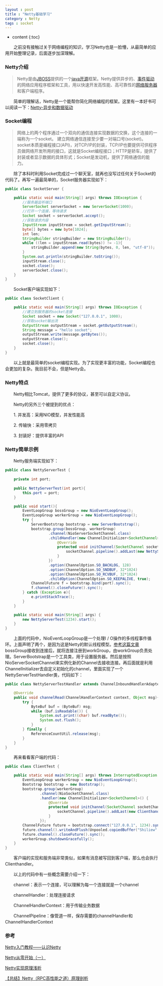 ```yaml
---
layout : post
title : "Netty基础学习"
category : Netty
tags : socket 
---
```

* content
{:toc}

　　之前没有接触过关于网络编程的知识，学习Netty也是一脸懵，从最简单的应用开始整理记录，后面逐步加深理解。
　　
　　
　　
　　
　　
　　

### Netty介绍

> Netty是由[JBOSS](https://baike.baidu.com/item/JBOSS)提供的一个[java开源](https://baike.baidu.com/item/java%E5%BC%80%E6%BA%90)框架。Netty提供异步的、[事件驱动](https://baike.baidu.com/item/%E4%BA%8B%E4%BB%B6%E9%A9%B1%E5%8A%A8)的网络应用程序框架和工具，用以快速开发高性能、高可靠性的[网络服务器](https://baike.baidu.com/item/%E7%BD%91%E7%BB%9C%E6%9C%8D%E5%8A%A1%E5%99%A8)和客户端程序。 



　　简单的理解话，Netty是一个能帮你简化网络编程的框架。这里有一本好书可以阅读一下：[Netty-异步和数据驱动](https://waylau.com/essential-netty-in-action/GETTING%20STARTED/Asynchronous%20and%20Event%20Driven.html)



### Socket编程

> 网络上的两个程序通过一个双向的通信连接实现数据的交换，这个连接的一端称为一个socket。
> 建立网络通信连接至少要一对端口号(socket)。socket本质是编程接口(API)，对TCP/IP的封装，TCP/IP也要提供可供程序员做网络开发所用的接口，这就是Socket编程接口；HTTP是轿车，提供了封装或者显示数据的具体形式；Socket是发动机，提供了网络通信的能力。

　　除了本科时利用Socket完成过一个聊天室，就再也没写过任何关于Socket的代码了。再写一遍最简单的，Socket服务器实现如下：

```java
public class SocketServer {

    public static void main(String[] args) throws IOException {
        //服务器监听端口
        ServerSocket serverSocket = new ServerSocket(1000);
        //打开一个连接，等待请求
        Socket socket = serverSocket.accept();
        //获取请求内容
        InputStream inputStream = socket.getInputStream();
        byte[] bytes = new byte[1024];
        int len;
        StringBuilder stringBuilder = new StringBuilder();
        while ((len = inputStream.read(bytes)) != -1){
            stringBuilder.append(new String(bytes, 0, len, "utf-8"));
        }
        System.out.println(stringBuilder.toString());
        inputStream.close();
        socket.close();
        serverSocket.close();
    }
}
```

　　Socket客户端实现如下：
　　
```java
public class SocketClient {

    public static void main(String[] args) throws IOException {
        //建立到服务器的socket连接
        Socket socket = new Socket("127.0.0.1", 1000);
        //获取socket输出流
        OutputStream outputStream = socket.getOutputStream();
        String message = "hello socket";
        outputStream.write(message.getBytes());
        outputStream.close();
        socket.close();
    }
}
```

　　以上就是最简单的socket编程实现。为了实现更丰富的功能，Socket编程也会更加的复杂。我目前不会，但是Netty会。

### Netty特点

　　Netty相比Tomcat，提供了更多的协议，甚至可以自定义协议。

　　Netty的另外三个被提到的优点：

　　1. 并发高：采用NIO模型，并发性能高

　　2. 传输快：采用零拷贝

　　3. 封装好：提供丰富的API

### Netty简单示例

　　Netty服务端实现如下：

```java
public class NettyServerTest {
    
    private int port;
    
    public NettyServerTest(int port){
        this.port = port;
    }

    public void start(){
        EventLoopGroup bossGroup = new NioEventLoopGroup();
        EventLoopGroup workerGroup = new NioEventLoopGroup();
        try {
            ServerBootstrap bootstrap = new ServerBootstrap();
            bootstrap.group(bossGroup, workerGroup)
                    .channel(NioServerSocketChannel.class)
                    .childHandler(new ChannelInitializer<SocketChannel>() {
                        @Override
                        protected void initChannel(SocketChannel socketChannel) throws Exception {
                            socketChannel.pipeline().addLast(new NettyServerTestHandler());
                        }
                    })
                    .option(ChannelOption.SO_BACKLOG, 128)
                    .option(ChannelOption.SO_SNDBUF, 32*1024)
                    .option(ChannelOption.SO_RCVBUF, 32*1024)
                    .childOption(ChannelOption.SO_KEEPALIVE, true);
            ChannelFuture f = bootstrap.bind(port).sync();
            f.channel().closeFuture().sync();
        } catch (Exception e){
            e.printStackTrace();
        }
    }

    public static void main(String[] args) {
        new NettyServerTest(1234).start();
    }
}
```

　　上面的代码中，NioEventLoopGroup是一个处理I / O操作的多线程事件循环。上面声明了两个，是因为这是Netty的默认线程模型。[参考这篇文章](http://www.importnew.com/15656.html)bossGroup接收到连接后，就将连接注册到workGroup，由workGroup负责处理。ServerBootstrap是一个工具类，用于设置服务器。然后是按照NioServerSocketChannel来实例化新的Channel去接收连接。再后面就是利用ChannelInitializer去自定义初始化的channel，里面实现了一个NettyServerTestHandler类，代码如下：
　　
```java
public class NettyServerTestHandler extends ChannelInboundHandlerAdapter {

    @Override
    public void channelRead(ChannelHandlerContext context, Object msg){
        try {
            ByteBuf buf = (ByteBuf) msg;
            while (buf.isReadable()) {
                System.out.print((char) buf.readByte());
                System.out.flush();
            }
        } finally {
            ReferenceCountUtil.release(msg);
        }
    }
}
```

　　再来看看客户端的代码：
　　
```java
public class ClientTest {

    public static void main(String[] args) throws InterruptedException {
        EventLoopGroup workerGroup = new NioEventLoopGroup();
        Bootstrap bootstrap = new Bootstrap();
        bootstrap.group(workerGroup)
                .channel(NioSocketChannel.class)
                .handler(new ChannelInitializer<SocketChannel>() {
                    @Override
                    protected void initChannel(SocketChannel socketChannel) throws Exception {
                        socketChannel.pipeline().addLast(new Clienthandler());
                    }
                });
        ChannelFuture future = bootstrap.connect("127.0.0.1", 1234).sync();
        future.channel().writeAndFlush(Unpooled.copiedBuffer("Shiliew".getBytes()));
        future.channel().closeFuture().sync();
        workerGroup.shutdownGracefully();
    }
}
```

　　客户端的实现和服务端非常类似，如果有消息被写回到客户端，那么也会执行Clienthandler。

　　以上的代码中有一些概念需要介绍一下：

　　channel：表示一个连接，可以理解为每一个连接就是一个channel

　　channelHandler：处理连接请求

　　ChannelHandlerContext：用于传输业务数据

　　ChannelPipeline：像管道一样，保存需要的channelHandler和ChannelHandlerContext
　　
### 参考

[Netty入门教程——认识Netty](https://www.jianshu.com/p/b9f3f6a16911)

[Netty从零开始（一）](https://blog.csdn.net/qq_23660243/article/details/69258687)

[Netty实现原理浅析](http://www.importnew.com/15656.html)

[【总结】Netty（RPC高性能之道）原理剖析](https://blog.csdn.net/zhiguozhu/article/details/50517551)